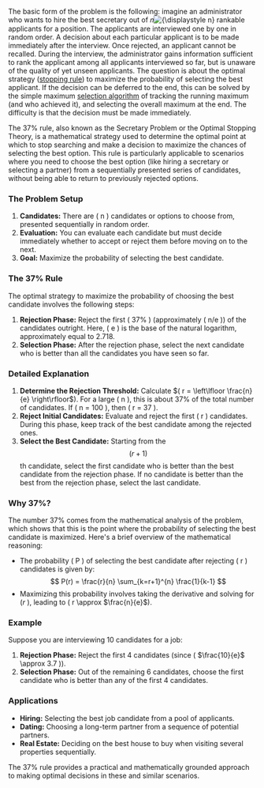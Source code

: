 The basic form of the problem is the following: imagine an administrator who wants to hire the best secretary out of 𝑛![{\displaystyle n}](https://wikimedia.org/api/rest_v1/media/math/render/svg/a601995d55609f2d9f5e233e36fbe9ea26011b3b) rankable applicants for a position. The applicants are interviewed one by one in random order. A decision about each particular applicant is to be made immediately after the interview. Once rejected, an applicant cannot be recalled. During the interview, the administrator gains information sufficient to rank the applicant among all applicants interviewed so far, but is unaware of the quality of yet unseen applicants. The question is about the optimal strategy ([stopping rule](https://en.wikipedia.org/wiki/Stopping_rule "Stopping rule")) to maximize the probability of selecting the best applicant. If the decision can be deferred to the end, this can be solved by the simple maximum [selection algorithm](https://en.wikipedia.org/wiki/Selection_algorithm "Selection algorithm") of tracking the running maximum (and who achieved it), and selecting the overall maximum at the end. The difficulty is that the decision must be made immediately.

The 37% rule, also known as the Secretary Problem or the Optimal Stopping Theory, is a mathematical strategy used to determine the optimal point at which to stop searching and make a decision to maximize the chances of selecting the best option. This rule is particularly applicable to scenarios where you need to choose the best option (like hiring a secretary or selecting a partner) from a sequentially presented series of candidates, without being able to return to previously rejected options.

### The Problem Setup

1. **Candidates:** There are \( n \) candidates or options to choose from, presented sequentially in random order.
2. **Evaluation:** You can evaluate each candidate but must decide immediately whether to accept or reject them before moving on to the next.
3. **Goal:** Maximize the probability of selecting the best candidate.

### The 37% Rule

The optimal strategy to maximize the probability of choosing the best candidate involves the following steps:

1. **Rejection Phase:** Reject the first \( 37\% \) (approximately \( n/e \)) of the candidates outright. Here, \( e \) is the base of the natural logarithm, approximately equal to 2.718.
2. **Selection Phase:** After the rejection phase, select the next candidate who is better than all the candidates you have seen so far.

### Detailed Explanation

1. **Determine the Rejection Threshold:** Calculate $( r = \left\lfloor \frac{n}{e} \right\rfloor$). For a large \( n \), this is about 37% of the total number of candidates. If \( n = 100 \), then \( r = 37 \).
2. **Reject Initial Candidates:** Evaluate and reject the first \( r \) candidates. During this phase, keep track of the best candidate among the rejected ones.
3. **Select the Best Candidate:** Starting from the $$ (r+1) $$th candidate, select the first candidate who is better than the best candidate from the rejection phase. If no candidate is better than the best from the rejection phase, select the last candidate.

### Why 37%?

The number 37% comes from the mathematical analysis of the problem, which shows that this is the point where the probability of selecting the best candidate is maximized. Here's a brief overview of the mathematical reasoning:

- The probability \( P \) of selecting the best candidate after rejecting \( r \) candidates is given by:
  $$
  P(r) = \frac{r}{n} \sum_{k=r+1}^{n} \frac{1}{k-1}
  $$
- Maximizing this probability involves taking the derivative and solving for $( r$ \), leading to \( r \approx $\frac{n}{e}$).

### Example

Suppose you are interviewing 10 candidates for a job:

1. **Rejection Phase:** Reject the first 4 candidates (since \( $\frac{10}{e}$ \approx 3.7 \)).
2. **Selection Phase:** Out of the remaining 6 candidates, choose the first candidate who is better than any of the first 4 candidates.

### Applications

- **Hiring:** Selecting the best job candidate from a pool of applicants.
- **Dating:** Choosing a long-term partner from a sequence of potential partners.
- **Real Estate:** Deciding on the best house to buy when visiting several properties sequentially.

The 37% rule provides a practical and mathematically grounded approach to making optimal decisions in these and similar scenarios.
